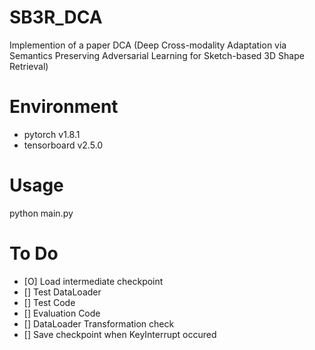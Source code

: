 # SB3R_DCA
Implemention of a paper DCA (Deep Cross-modality Adaptation via Semantics Preserving Adversarial Learning for Sketch-based 3D Shape Retrieval)

# Environment
- pytorch v1.8.1
- tensorboard v2.5.0

# Usage
python main.py

# To Do
- [O] Load intermediate checkpoint
- [] Test DataLoader
- [] Test Code
- [] Evaluation Code
- [] DataLoader Transformation check
- [] Save checkpoint when KeyInterrupt occured



